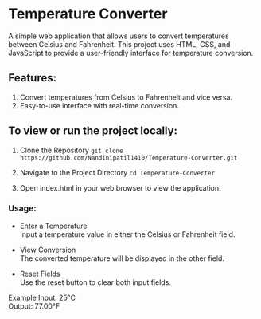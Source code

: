 # Temperature Converter

A simple web application that allows users to convert temperatures between Celsius and Fahrenheit. This project uses HTML, CSS, and JavaScript to provide a user-friendly interface for temperature conversion.

## Features:
1) Convert temperatures from Celsius to Fahrenheit and vice versa.
2) Easy-to-use interface with real-time conversion.

## To view or run the project locally:
1) Clone the Repository
`git clone https://github.com/Nandinipatil1410/Temperature-Converter.git`

2) Navigate to the Project Directory
`cd Temperature-Converter`

3) Open index.html in your web browser to view the application.

### Usage:

- Enter a Temperature  
Input a temperature value in either the Celsius or Fahrenheit field.

- View Conversion  
The converted temperature will be displayed in the other field.

- Reset Fields  
Use the reset button to clear both input fields.

Example
Input: 25°C  
Output: 77.00°F
